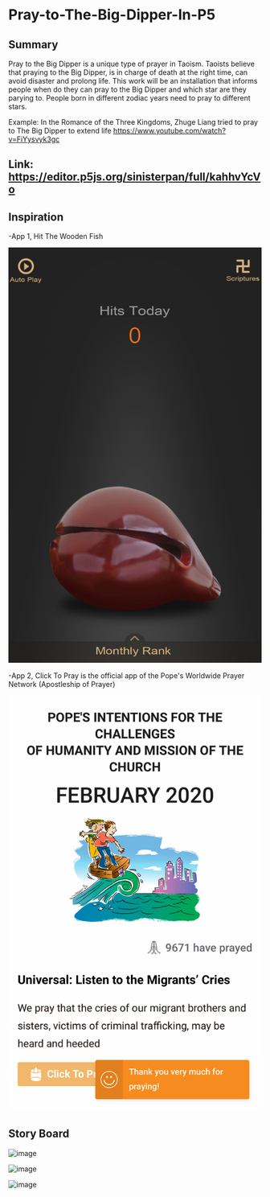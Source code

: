 # Pray-to-The-Big-Dipper-In-P5

## Summary

Pray to the Big Dipper is a unique type of prayer in Taoism. Taoists believe that praying to the Big Dipper, is in charge of death at the right time, can avoid disaster and prolong life. This work will be an installation that informs people when do they can pray to the Big Dipper and which star are they parying to. People born in different zodiac years need to pray to different stars.

Example: In the Romance of the Three Kingdoms, Zhuge Liang tried to pray to The Big Dipper to extend life
https://www.youtube.com/watch?v=FiYysvyk3gc


## Link: https://editor.p5js.org/sinisterpan/full/kahhvYcVo


## Inspiration 

-App 1, Hit The Wooden Fish

 ![image](https://github.com/chengjun334/Pray-to-The-Big-Dipper/blob/master/WoodenFish.jpg)

-App 2, Click To Pray is the official app of the Pope's Worldwide Prayer Network (Apostleship of Prayer)

 ![image](https://github.com/chengjun334/Pray-to-The-Big-Dipper/blob/master/ClickToPray.jpg)

## Story Board

 ![image](https://github.com/chengjun334/Pray-to-The-Big-Dipper-In-P5/blob/master/page1.jpg)

 ![image](https://github.com/chengjun334/Pray-to-The-Big-Dipper-In-P5/blob/master/page2.jpg)

 ![image](https://github.com/chengjun334/Pray-to-The-Big-Dipper-In-P5/blob/master/page3.jpg)
